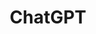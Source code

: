 ---
title: "ChatGPT"
description: "Der weltweit bekannteste KI-Chatbot von OpenAI"
category: "Textgenerierung"
pricing: "Freemium"
affiliate_link: "https://chat.openai.com/?via=aitoolvault"
website_url: "https://chat.openai.com"
rating: 4.8
pros:
  - "Sehr natürliche Konversationen"
  - "Unterstützt über 95 Sprachen"
  - "Vielseitig einsetzbar"
cons:
  - "Kann faktische Fehler machen"
  - "Begrenzte Internetverbindung"
use_cases:
  - "Content-Erstellung und Copywriting"
  - "Programmierung und Code-Review"
languages:
  - "Deutsch"
  - "Englisch"
  - "Französisch"
founded: "2022"
company: "OpenAI"
api_available: true
mobile_app: true
free_trial: true
featured: true
---